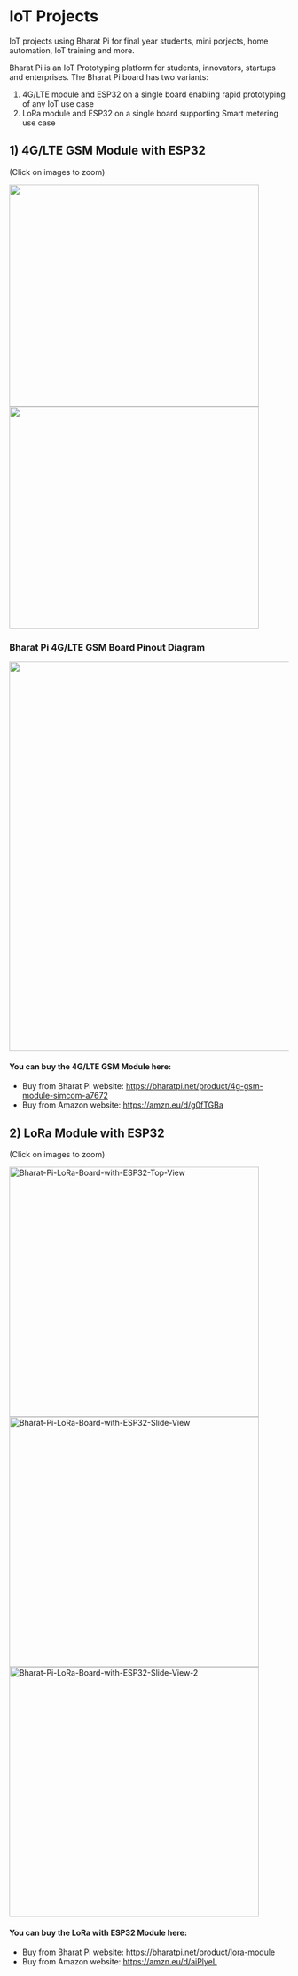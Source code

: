 # IoT Projects
IoT projects using Bharat Pi for final year students, mini porjects, home automation, IoT training and more.

Bharat Pi is an IoT Prototyping platform for students, innovators, startups and enterprises. The Bharat Pi board has two variants: 
1) 4G/LTE module and ESP32 on a single board enabling rapid prototyping of any IoT use case
2) LoRa module and ESP32 on a single board supporting Smart metering use case

## 1) 4G/LTE GSM Module with ESP32
(Click on images to zoom)

<img src="https://github.com/Bharat-Pi/iot-projects/assets/133974527/5dfeecf2-b47b-4aab-bcd1-f1f1e4999f0c" width="450" height="400">  <img src="https://github.com/Bharat-Pi/iot-projects/assets/133974527/c8038d4f-5d55-4000-b6f2-7c7eb736ec0b" width="450" height="400">

### Bharat Pi 4G/LTE GSM Board Pinout Diagram
<img src="https://github.com/Bharat-Pi/iot-projects/assets/133974527/3d5a4121-5ccc-4228-ba7c-4822c5eb15ed" width="750" height="700">
                 
#### You can buy the 4G/LTE GSM Module here:

- Buy from Bharat Pi website: https://bharatpi.net/product/4g-gsm-module-simcom-a7672
- Buy from Amazon website: https://amzn.eu/d/g0fTGBa

## 2) LoRa Module with ESP32
(Click on images to zoom)

<img width="450" alt="Bharat-Pi-LoRa-Board-with-ESP32-Top-View" src="https://github.com/Bharat-Pi/iot-projects/assets/133974527/2de0aa2c-7df7-481e-a941-b4c3681b5366">
<img width="450" alt="Bharat-Pi-LoRa-Board-with-ESP32-Slide-View" src="https://github.com/Bharat-Pi/iot-projects/assets/133974527/19a5d012-0793-4bb1-9731-f14fcb2fa0da">
<img width="450" alt="Bharat-Pi-LoRa-Board-with-ESP32-Slide-View-2" src="https://github.com/Bharat-Pi/iot-projects/assets/133974527/4a91076d-415e-431c-abd2-2c0d3a41202f">

#### You can buy the LoRa with ESP32 Module here:

- Buy from Bharat Pi website: https://bharatpi.net/product/lora-module
- Buy from Amazon website: https://amzn.eu/d/aiPlyeL

